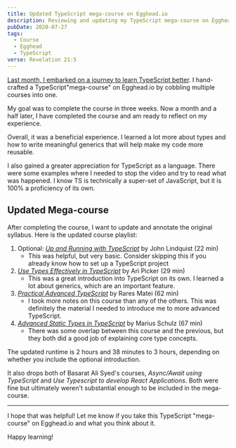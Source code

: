 ```yaml
---
title: Updated TypeScript mega-course on Egghead.io
description: Reviewing and updating my TypeScript mega-course on Egghead.io
pubDate: 2020-07-27
tags:
  - Course
  - Egghead
  - TypeScript
verse: Revelation 21:5
---
```


[Last month, I embarked on a journey to learn TypeScript better](./typescript-mega-course-on-egghead). I hand-crafted a TypeScript"mega-course" on Egghead.io by cobbling multiple courses into one.

My goal was to complete the course in three weeks. Now a month and a half later, I have completed the course and am ready to reflect on my experience.

Overall, it was a beneficial experience. I learned a lot more about types and how to write meaningful generics that will help make my code more reusable.

I also gained a greater appreciation for TypeScript as a language. There were some examples where I needed to stop the video and try to read what was happened. I know TS is technically a super-set of JavaScript, but it is 100% a proficiency of its own.

## Updated Mega-course

After completing the course, I want to update and annotate the original syllabus. Here is the updated course playlist:

1. Optional: [_Up and Running with TypeScript_](https://egghead.io/courses/up-and-running-with-typescript) by John Lindquist (22 min)
   - This was helpful, but very basic. Consider skipping this if you already know how to set up a TypeScript project
2. [_Use Types Effectively in TypeScript_](https://egghead.io/courses/use-types-effectively-in-typescript) by Ari Picker (29 min)
   - This was a great introduction into TypeScript on its own. I learned a lot about generics, which are an important feature. 
3. [_Practical Advanced TypeScript_](https://egghead.io/courses/practical-advanced-typescript) by Rares Matei (62 min)
    - I took more notes on this course than any of the others. This was definitely the material I needed to introduce me to more advanced TypeScript.
4. [_Advanced Static Types in TypeScript_](https://egghead.io/courses/advanced-static-types-in-typescript) by Marius Schulz (67 min)
   - There was some overlap between this course and the previous, but they both did a good job of explaining core type concepts.

The updated runtime is 2 hours and 38 minutes to 3 hours, depending on whether you include the optional introduction.
  
It also drops both of Basarat Ali Syed's courses, _Async/Await using TypeScript_ and _Use Typescript to develop React Applications_. Both were fine but ultimately weren't substantial enough to be included in the mega-course.

---

I hope that was helpful! Let me know if you take this TypeScript "mega-course" on Egghead.io and what you think about it.

Happy learning!
